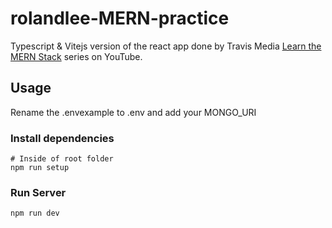 # rolandlee-MERN-practice

Typescript & Vitejs version of the react app done by Travis Media [Learn the MERN Stack](https://www.youtube.com/watch?v=-0exw-9YJBo) series on YouTube.

## Usage

Rename the .envexample to .env and add your MONGO_URI

### Install dependencies

```
# Inside of root folder
npm run setup
```

### Run Server

```
npm run dev
```

